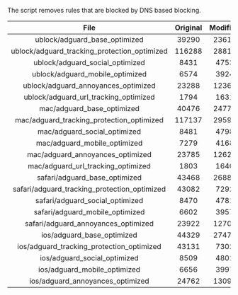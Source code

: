 The script removes rules that are blocked by DNS based blocking.


| File | Original | Modified |
|:----:|:-----:|:-----:|
| ublock/adguard_base_optimized | 39290 | 23617 |
| ublock/adguard_tracking_protection_optimized | 116288 | 28815 |
| ublock/adguard_social_optimized | 8431 | 4753 |
| ublock/adguard_mobile_optimized | 6574 | 3924 |
| ublock/adguard_annoyances_optimized | 23288 | 12366 |
| ublock/adguard_url_tracking_optimized | 1794 | 1631 |
| mac/adguard_base_optimized | 40476 | 24777 |
| mac/adguard_tracking_protection_optimized | 117137 | 29593 |
| mac/adguard_social_optimized | 8481 | 4798 |
| mac/adguard_mobile_optimized | 7279 | 4168 |
| mac/adguard_annoyances_optimized | 23785 | 12623 |
| mac/adguard_url_tracking_optimized | 1803 | 1640 |
| safari/adguard_base_optimized | 43468 | 26881 |
| safari/adguard_tracking_protection_optimized | 43082 | 7292 |
| safari/adguard_social_optimized | 8470 | 4781 |
| safari/adguard_mobile_optimized | 6602 | 3957 |
| safari/adguard_annoyances_optimized | 23922 | 12702 |
| ios/adguard_base_optimized | 44329 | 27476 |
| ios/adguard_tracking_protection_optimized | 43131 | 7302 |
| ios/adguard_social_optimized | 8509 | 4801 |
| ios/adguard_mobile_optimized | 6656 | 3997 |
| ios/adguard_annoyances_optimized | 24762 | 13092 |